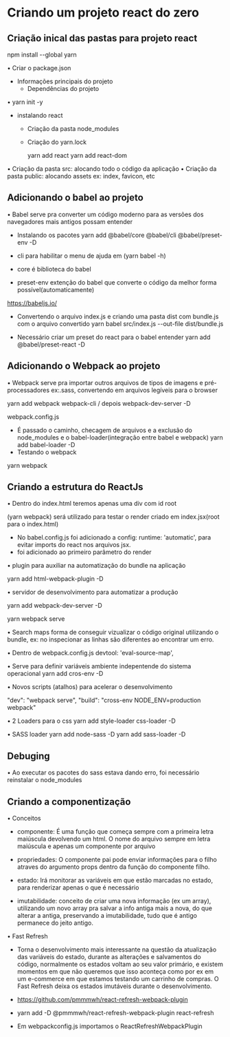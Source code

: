 # Criando um projeto react do zero

## Criação inical das pastas para projeto react

npm install --global yarn

• Criar o package.json

- Informações principais do projeto
  - Dependências do projeto

• yarn init -y

- instalando react

  - Criação da pasta node_modules
  - Criação do yarn.lock

    yarn add react
    yarn add react-dom

• Criação da pasta src: alocando todo o código da aplicação
• Criação da pasta public: alocando assets ex: index, favicon, etc

## Adicionando o babel ao projeto

• Babel serve pra converter um código moderno para as versões dos navegadores mais antigos possam entender

- Instalando os pacotes
  yarn add @babel/core @babel/cli @babel/preset-env -D

- cli para habilitar o menu de ajuda em (yarn babel -h)
- core é biblioteca do babel
- preset-env extenção do babel que converte o código da melhor forma possível(automaticamente)

https://babeljs.io/

- Convertendo o arquivo index.js e criando uma pasta dist com bundle.js com o arquivo convertido
  yarn babel src/index.js --out-file dist/bundle.js

- Necessário criar um preset do react para o babel entender
  yarn add @babel/preset-react -D

## Adicionando o Webpack ao projeto

• Webpack serve pra importar outros arquivos de tipos de imagens e pré-processadores ex:.sass, convertendo em arquivos legíveis para o browser

yarn add webpack webpack-cli / depois webpack-dev-server -D

webpack.config.js

- É passado o caminho, checagem de arquivos e a exclusão do node_modules e o babel-loader(integração entre babel e webpack)
  yarn add babel-loader -D
- Testando o webpack

yarn webpack

## Criando a estrutura do ReactJs

• Dentro do index.html teremos apenas uma div com id root

(yarn webpack) será utilizado para testar o render criado em index.jsx(root para o index.html)

- No babel.config.js foi adicionado a config: runtime: 'automatic', para evitar imports do react nos arquivos jsx.
- <App /> foi adicionado ao primeiro parâmetro do render

• plugin para auxiliar na automatização do bundle na aplicação

yarn add html-webpack-plugin -D

• servidor de desenvolvimento para automatizar a produção

yarn add webpack-dev-server -D

yarn webpack serve

• Search maps forma de conseguir vizualizar o código original utilizando o bundle, ex: no inspecionar as linhas são diferentes ao encontrar um erro.

• Dentro de webpack.config.js
devtool: 'eval-source-map',

• Serve para definir variáveis ambiente indepentende do sistema operacional
yarn add cros-env -D

• Novos scripts (atalhos) para acelerar o desenvolvimento

"dev": "webpack serve",
"build": "cross-env NODE_ENV=production webpack"

• 2 Loaders para o css
yarn add style-loader css-loader -D

• SASS loader
yarn add node-sass -D
yarn add sass-loader -D

## Debuging

• Ao executar os pacotes do sass estava dando erro, foi necessário reinstalar o node_modules

## Criando a componentização

• Conceitos

- componente: É uma função que começa sempre com a primeira letra maiúscula devolvendo um html. O nome do arquivo sempre em letra maiúscula e apenas um componente por arquivo

- propriedades: O componente pai pode enviar informações para o filho atraves do argumento props dentro da função do componente filho.

- estado: Irá monitorar as variáveis em que estão marcadas no estado, para renderizar apenas o que é necessário

- imutabilidade: conceito de criar uma nova informação (ex um array), utilizando um novo array pra salvar a info antiga mais a nova, do que alterar a antiga, preservando a imutabilidade, tudo que é antigo permanece do jeito antigo.

• Fast Refresh

- Torna o desenvolvimento mais interessante na questão da atualização das variáveis do estado, durante as alterações e salvamentos do código, normalmente os estados voltam ao seu valor primário, e existem momentos em que não queremos que isso aconteça como por ex em um e-commerce em que estamos testando um carrinho de compras. O Fast Refresh deixa os estados imutáveis durante o desenvolvimento.

- https://github.com/pmmmwh/react-refresh-webpack-plugin
- yarn add -D @pmmmwh/react-refresh-webpack-plugin react-refresh
- Em webpackconfig.js importamos o ReactRefreshWebpackPlugin
